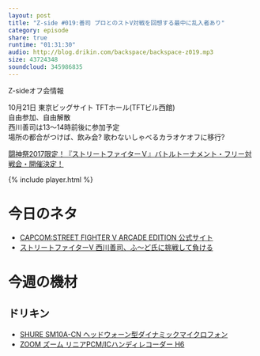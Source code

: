 ```yaml
---
layout: post
title: "Z-side #019:善司 プロとのストV対戦を回想する最中に乱入者あり"
category: episode
share: true
runtime: "01:31:30"
audio: http://blog.drikin.com/backspace/backspace-z019.mp3
size: 43724348
soundcloud: 345986835
---
```


Z-sideオフ会情報

10月21日 東京ビッグサイト TFTホール(TFTビル西館)  
自由参加、自由解散  
西川善司は13～14時前後に参加予定  
場所の都合がつけば、飲み会? 歌わないしゃべるカラオケオフに移行?

[闘神祭2017限定！『ストリートファイターＶ』バトルトーナメント・フリー対戦会・開催決定！](https://www.taito.co.jp/arc/news/2862)

{% include player.html %}

# 今日のネタ

* [CAPCOM:STREET FIGHTER V ARCADE EDITION 公式サイト](http://www.capcom.co.jp/sfv/AE/)
* [ストリートファイターV 西川善司、ふ～ど氏に挑戦して負ける](https://www.youtube.com/watch?v=TVl98ZE8bvA&t=5s)

# 今週の機材

## ドリキン
* [SHURE  SM10A-CN ヘッドウォーン型ダイナミックマイクロフォン](http://amzn.to/1LXIGkV) 
* [ZOOM ズーム リニアPCM/ICハンディレコーダー H6](http://amzn.to/29BOo5n)

